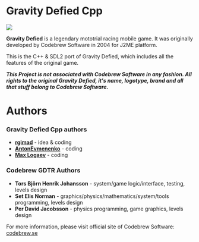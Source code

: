 # Gravity Defied Cpp

![](./screens/demo1.gif)

**Gravity Defied** is a legendary mototrial racing mobile game. It was originally developed by Codebrew Software in 2004 for J2ME platform.

This is the C++ & SDL2 port of Gravity Defied, which includes all the features of the original game.

***This Project is not associated with Codebrew Software in any fashion. All rights to the original Gravity Defied, it's name, logotype, brand and all that stuff belong to Codebrew Software.***

# Authors

### Gravity Defied Cpp authors
* **[rgimad](https://github.com/rgimad)** - idea & coding
* **[AntonEvmenenko](https://github.com/AntonEvmenenko)** - coding
* **[Max Logaev](https://github.com/mxlgv)** - coding

### Codebrew GDTR Authors

* **Tors Björn Henrik Johansson** - system/game logic/interface, testing, levels design
* **Set Elis Norman** - graphics/physics/mathematics/system/tools programming, levels design
* **Per David Jacobsson** - physics programming, game graphics, levels design

For more information, please visit official site of Codebrew Software: [codebrew.se](http://codebrew.se)
